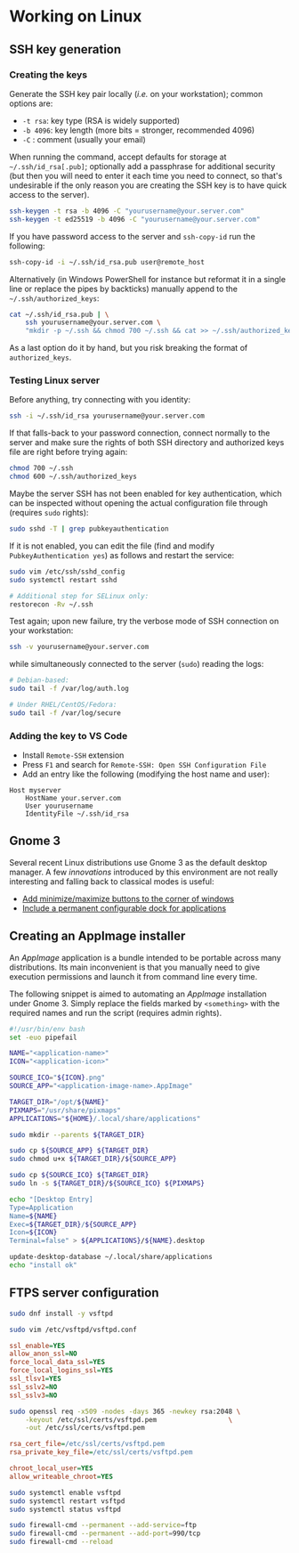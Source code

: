 # Working on Linux

## SSH key generation

### Creating the keys

Generate the SSH key pair locally (*i.e.* on your workstation); common options are:

- `-t rsa`: key type (RSA is widely supported)  
- `-b 4096`: key length (more bits = stronger, recommended 4096) 
- `-C` : comment (usually your email)

When running the command, accept defaults for storage at `~/.ssh/id_rsa[.pub]`; optionally add a passphrase for additional security (but then you will need to enter it each time you need to connect, so that's undesirable if the only reason you are creating the SSH key is to have quick access to the server).

```bash
ssh-keygen -t rsa -b 4096 -C "yourusername@your.server.com"
ssh-keygen -t ed25519 -b 4096 -C "yourusername@your.server.com"
```

If you have password access to the server and `ssh-copy-id` run the following:

```bash
ssh-copy-id -i ~/.ssh/id_rsa.pub user@remote_host
```

Alternatively (in Windows PowerShell for instance but reformat it in a single line or replace the pipes by backticks) manually append to the `~/.ssh/authorized_keys`:

```bash
cat ~/.ssh/id_rsa.pub | \
    ssh yourusername@your.server.com \
    "mkdir -p ~/.ssh && chmod 700 ~/.ssh && cat >> ~/.ssh/authorized_keys"
```

As a last option do it by hand, but you risk breaking the format of `authorized_keys`.

### Testing Linux server

Before anything, try connecting with you identity:

```bash
ssh -i ~/.ssh/id_rsa yourusername@your.server.com
```

If that falls-back to your password connection, connect normally to the server and make sure the rights of both SSH directory and authorized keys file are right before trying again:

```bash
chmod 700 ~/.ssh
chmod 600 ~/.ssh/authorized_keys
```

Maybe the server SSH has not been enabled for key authentication, which can be inspected without opening the actual configuration file through (requires `sudo` rights):

```bash
sudo sshd -T | grep pubkeyauthentication
```

If it is not enabled, you can edit the file (find and modify `PubkeyAuthentication yes`) as follows and restart the service:

```bash
sudo vim /etc/ssh/sshd_config
sudo systemctl restart sshd

# Additional step for SELinux only:
restorecon -Rv ~/.ssh
```

Test again; upon new failure, try the verbose mode of SSH connection on your workstation:

```bash
ssh -v yourusername@your.server.com
```

while simultaneously connected to the server (`sudo`) reading the logs:

```bash
# Debian-based:
sudo tail -f /var/log/auth.log

# Under RHEL/CentOS/Fedora:
sudo tail -f /var/log/secure
```

### Adding the key to VS Code

- Install `Remote-SSH` extension
- Press `F1` and search for `Remote-SSH: Open SSH Configuration File`
- Add an entry like the following (modifying the host name and user):

```
Host myserver
    HostName your.server.com
    User yourusername
    IdentityFile ~/.ssh/id_rsa
```

## Gnome 3

Several recent Linux distributions use Gnome 3 as the default desktop manager. A few *innovations* introduced by this environment are not really interesting and falling back to classical modes is useful:

- [Add minimize/maximize buttons to the corner of windows](https://askubuntu.com/questions/651347)
- [Include a permanent configurable dock for applications](https://micheleg.github.io/dash-to-dock/)

## Creating an AppImage installer

An *AppImage* application is a bundle intended to be portable across many distributions. Its main inconvenient is that you manually need to give execution permissions and launch it from command line every time. 

The following snippet is aimed to automating an *AppImage* installation under Gnome 3. Simply replace the fields marked by `<something>` with the required names and run the script (requires admin rights).

```bash
#!/usr/bin/env bash
set -euo pipefail

NAME="<application-name>"
ICON="<application-icon>"

SOURCE_ICO="${ICON}.png"
SOURCE_APP="<application-image-name>.AppImage"

TARGET_DIR="/opt/${NAME}"
PIXMAPS="/usr/share/pixmaps"
APPLICATIONS="${HOME}/.local/share/applications"

sudo mkdir --parents ${TARGET_DIR}

sudo cp ${SOURCE_APP} ${TARGET_DIR}
sudo chmod u+x ${TARGET_DIR}/${SOURCE_APP}

sudo cp ${SOURCE_ICO} ${TARGET_DIR}
sudo ln -s ${TARGET_DIR}/${SOURCE_ICO} ${PIXMAPS}

echo "[Desktop Entry]
Type=Application
Name=${NAME}
Exec=${TARGET_DIR}/${SOURCE_APP}
Icon=${ICON}
Terminal=false" > ${APPLICATIONS}/${NAME}.desktop

update-desktop-database ~/.local/share/applications
echo "install ok"
```

## FTPS server configuration

```bash
sudo dnf install -y vsftpd
```

```bash
sudo vim /etc/vsftpd/vsftpd.conf
```

```ini
ssl_enable=YES
allow_anon_ssl=NO
force_local_data_ssl=YES
force_local_logins_ssl=YES
ssl_tlsv1=YES
ssl_sslv2=NO
ssl_sslv3=NO
```

```bash
sudo openssl req -x509 -nodes -days 365 -newkey rsa:2048 \
	-keyout /etc/ssl/certs/vsftpd.pem                  \
	-out /etc/ssl/certs/vsftpd.pem
```

```ini
rsa_cert_file=/etc/ssl/certs/vsftpd.pem
rsa_private_key_file=/etc/ssl/certs/vsftpd.pem
```

```ini
chroot_local_user=YES
allow_writeable_chroot=YES
```

```bash
sudo systemctl enable vsftpd
sudo systemctl restart vsftpd
sudo systemctl status vsftpd
```

```bash
sudo firewall-cmd --permanent --add-service=ftp
sudo firewall-cmd --permanent --add-port=990/tcp
sudo firewall-cmd --reload
```
